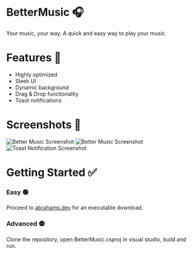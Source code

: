 # BetterMusic 🎧

Your music, your way. A quick and easy way to play your music.

# Features 📃
* Highly optimized
* Sleek UI
* Dynamic background
* Drag & Drop functionality
* Toast notifications

# Screenshots 📸
![Better Music Screenshot](https://abrahams.dev/images/gallery/BetterMusicMigos.png)
![Better Music Screenshot](https://abrahams.dev/images/gallery/BetterMusicKanye.png)
![Toast Notification Screenshot](https://abrahams.dev/images/gallery/toast.png)

# Getting Started ✅

### Easy 🟢
Proceed to [abrahams.dev](https://abrahams.dev) for an executable download.

### Advanced 🟡
Clone the repository, open BetterMusic.csproj in visual studio, build and run.
